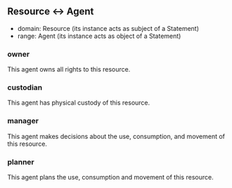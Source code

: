 ## Resource <-> Agent

* domain: Resource (its instance acts as subject of a Statement)
* range: Agent (its instance acts as object of a Statement)

### owner
This agent owns all rights to this resource.

### custodian
This agent has physical custody of this resource.

### manager
This agent makes decisions about the use, consumption, and movement of this resource.

### planner
This agent plans the use, consumption and movement of this resource.


